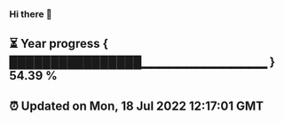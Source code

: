 ### Hi there 👋
⏳ Year progress { ████████████████▁▁▁▁▁▁▁▁▁▁▁▁▁▁ } 54.39 %
---
⏰ Updated on Mon, 18 Jul 2022 12:17:01 GMT
---
